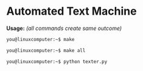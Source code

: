 # Automated Text Machine

**Usage:**
*(all commands create same outcome)*
```bash
you@linuxcomputer:~$ make
```
```bash
you@linuxcomputer:~$ make all
```
```bash
you@linuxcomputer:~$ python texter.py
```